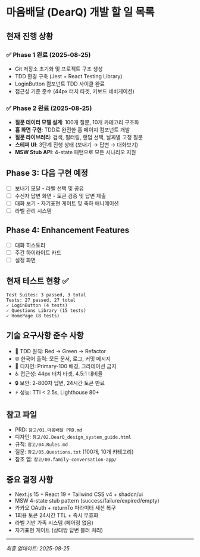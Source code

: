 # 마음배달 (DearQ) 개발 할 일 목록

## 현재 진행 상황

### ✅ Phase 1 완료 (2025-08-25)
- Git 저장소 초기화 및 프로젝트 구조 생성
- TDD 환경 구축 (Jest + React Testing Library)
- LoginButton 컴포넌트 TDD 사이클 완료
- 접근성 기준 준수 (44px 터치 타겟, 키보드 네비게이션)

### ✅ Phase 2 완료 (2025-08-25)
- **질문 데이터 모델 설계**: 100개 질문, 10개 카테고리 구조화
- **홈 화면 구현**: TDD로 완전한 홈 페이지 컴포넌트 개발
- **질문 라이브러리**: 검색, 필터링, 랜덤 선택, 날짜별 고정 질문
- **스테퍼 UI**: 3단계 진행 상태 (보내기 → 답변 → 대화보기)
- **MSW Stub API**: 4-state 패턴으로 모든 시나리오 지원

## Phase 3: 다음 구현 예정
- [ ] 보내기 모달 - 라벨 선택 및 공유
- [ ] 수신자 답변 화면 - 토큰 검증 및 답변 제출
- [ ] 대화 보기 - 자기표현 게이트 및 축하 애니메이션
- [ ] 라벨 관리 시스템

## Phase 4: Enhancement Features  
- [ ] 대화 히스토리
- [ ] 주간 하이라이트 카드
- [ ] 설정 화면

## 현재 테스트 현황 ✅
```
Test Suites: 3 passed, 3 total
Tests: 27 passed, 27 total
✓ LoginButton (4 tests)
✓ Questions Library (15 tests) 
✓ HomePage (8 tests)
```

## 기술 요구사항 준수 사항
- 🎯 TDD 원칙: Red → Green → Refactor
- 🌐 한국어 출력: 모든 문서, 로그, 커밋 메시지
- 🎨 디자인: Primary-100 배경, 그라데이션 금지
- ♿ 접근성: 44px 터치 타겟, 4.5:1 대비율
- 🔒 보안: 2-800자 답변, 24시간 토큰 만료
- ⚡ 성능: TTI < 2.5s, Lighthouse 80+

## 참고 파일
- PRD: `참고/01.마음배달 PRD.md`
- 디자인: `참고/02.DearQ_design_system_guide.html` 
- 규칙: `참고/04.Rules.md`
- 질문: `참고/05.Questions.txt` (100개, 10개 카테고리)
- 참조 앱: `참고/00.family-conversation-app/`

## 중요 결정 사항
- Next.js 15 + React 19 + Tailwind CSS v4 + shadcn/ui
- MSW 4-state stub pattern (success/failure/expired/empty)
- 카카오 OAuth + returnTo 파라미터 세션 복구
- 1회용 토큰 24시간 TTL + 즉시 무효화
- 라벨 기반 가족 시스템 (페어링 없음)
- 자기표현 게이트 (상대방 답변 블러 처리)

---
*최종 업데이트: 2025-08-25*